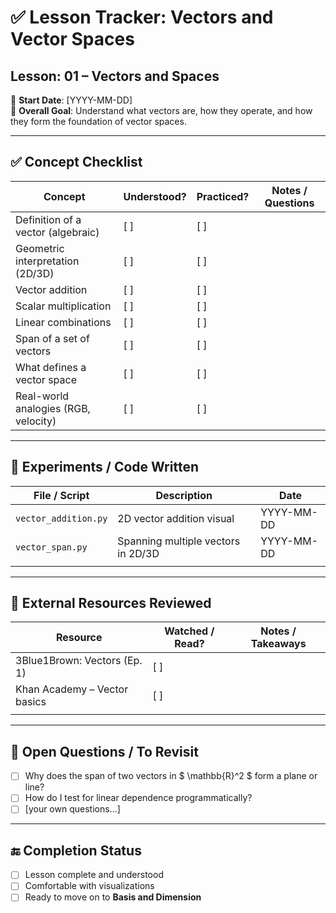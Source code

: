 # ✅ Lesson Tracker: Vectors and Vector Spaces

## Lesson: 01 – Vectors and Spaces
📅 **Start Date**: [YYYY-MM-DD]  
🧠 **Overall Goal**: Understand what vectors are, how they operate, and how they form the foundation of vector spaces.

---

## ✅ Concept Checklist

| Concept                              | Understood? | Practiced? | Notes / Questions |
|--------------------------------------|-------------|------------|-------------------|
| Definition of a vector (algebraic)   | [ ]         | [ ]        |                   |
| Geometric interpretation (2D/3D)     | [ ]         | [ ]        |                   |
| Vector addition                      | [ ]         | [ ]        |                   |
| Scalar multiplication                | [ ]         | [ ]        |                   |
| Linear combinations                  | [ ]         | [ ]        |                   |
| Span of a set of vectors             | [ ]         | [ ]        |                   |
| What defines a vector space          | [ ]         | [ ]        |                   |
| Real-world analogies (RGB, velocity) | [ ]         | [ ]        |                   |

---

## 🧪 Experiments / Code Written

| File / Script        | Description                        | Date       |
|----------------------|------------------------------------|------------|
| `vector_addition.py` | 2D vector addition visual          | YYYY-MM-DD |
| `vector_span.py`     | Spanning multiple vectors in 2D/3D | YYYY-MM-DD |
|                      |                                    |            |

---

## 📎 External Resources Reviewed

| Resource                     | Watched / Read? | Notes / Takeaways |
|------------------------------|-----------------|-------------------|
| 3Blue1Brown: Vectors (Ep. 1) | [ ]             |                   |
| Khan Academy – Vector basics | [ ]             |                   |
|                              |                 |                   |

---

## 🧩 Open Questions / To Revisit

- [ ] Why does the span of two vectors in $ \mathbb{R}^2 $ form a plane or line?
- [ ] How do I test for linear dependence programmatically?
- [ ] [your own questions...]

---

## 🔚 Completion Status

- [ ] Lesson complete and understood
- [ ] Comfortable with visualizations
- [ ] Ready to move on to **Basis and Dimension**